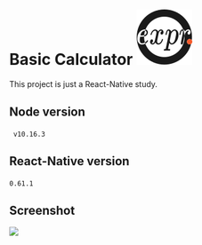 # Basic Calculator ![](assets/logo.svg)

This project is just a React-Native study.

## Node version
``` v10.16.3```

## React-Native version
```0.61.1```


## Screenshot

<img src='./assets/screen.jpg' width=280>